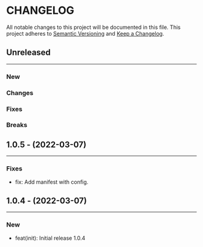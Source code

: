 # CHANGELOG

All notable changes to this project will be documented in this file.
This project adheres to [Semantic Versioning](http://semver.org/) and [Keep a Changelog](http://keepachangelog.com/).



## Unreleased
---

### New

### Changes

### Fixes

### Breaks


## 1.0.5 - (2022-03-07)
---

### Fixes
* fix: Add manifest with config.


## 1.0.4 - (2022-03-07)
---

### New
* feat(init): Initial release 1.0.4


